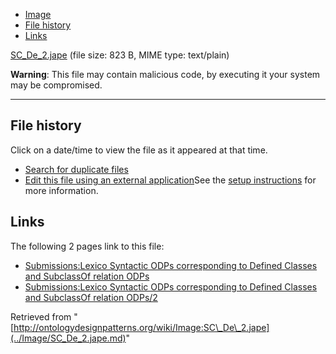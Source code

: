 * [Image](../Image/SC_De_2.jape.md#file)
* [File history](../Image/SC_De_2.jape.md#filehistory)
* [Links](../Image/SC_De_2.jape.md#filelinks)


[SC\_De\_2.jape](../images/b/ba/SC_De_2.jape "SC De 2.jape")‎
 (file size: 823 B, MIME type: text/plain)




__Warning__: This file may contain malicious code, by executing it your system may be compromised.

---



## File history

Click on a date/time to view the file as it appeared at that time.



  
* [Search for duplicate files](http://ontologydesignpatterns.org/wiki/Special:FileDuplicateSearch/SC_De_2.jape "Special:FileDuplicateSearch/SC De 2.jape")
* [Edit this file using an external application](http://ontologydesignpatterns.org/wiki/index.php?title=Image:SC_De_2.jape&action=edit&externaledit=true&mode=file "Image:SC De 2.jape")See the [setup instructions](http://www.mediawiki.org/wiki/Manual:External_editors "http://www.mediawiki.org/wiki/Manual:External_editors") for more information.

## Links



The following 2 pages link to this file:


* [Submissions:Lexico Syntactic ODPs corresponding to Defined Classes and SubclassOf relation ODPs](../Submissions/Lexico_Syntactic_ODPs_corresponding_to_Defined_Classes_and_SubclassOf_relation_ODPs.md "Submissions:Lexico Syntactic ODPs corresponding to Defined Classes and SubclassOf relation ODPs")
* [Submissions:Lexico Syntactic ODPs corresponding to Defined Classes and SubclassOf relation ODPs/2](../Submissions/Lexico_Syntactic_ODPs_corresponding_to_Defined_Classes_and_SubclassOf_relation_ODPs/2.md "Submissions:Lexico Syntactic ODPs corresponding to Defined Classes and SubclassOf relation ODPs/2")


Retrieved from "[http://ontologydesignpatterns.org/wiki/Image:SC\_De\_2.jape](../Image/SC_De_2.jape.md)"